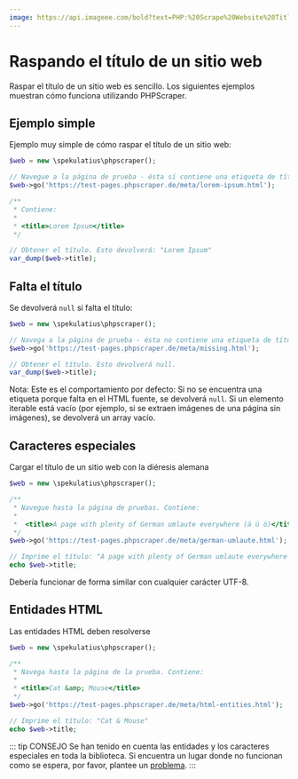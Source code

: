 ```yaml
---
image: https://api.imageee.com/bold?text=PHP:%20Scrape%20Website%20Title&bg_image=https://images.unsplash.com/photo-1542762933-ab3502717ce7
---
```


# Raspando el título de un sitio web

Raspar el título de un sitio web es sencillo. Los siguientes ejemplos muestran cómo funciona utilizando PHPScraper.


## Ejemplo simple

Ejemplo muy simple de cómo raspar el título de un sitio web:

```PHP
$web = new \spekulatius\phpscraper();

// Navegue a la página de prueba - ésta sí contiene una etiqueta de título "Lorem Ipsum"
$web->go('https://test-pages.phpscraper.de/meta/lorem-ipsum.html');

/**
 * Contiene:
 *
 * <title>Lorem Ipsum</title>
 */

// Obtener el título. Esto devolverá: "Lorem Ipsum"
var_dump($web->title);
```


## Falta el título

Se devolverá `null` si falta el título:

```PHP
$web = new \spekulatius\phpscraper();

// Navega a la página de prueba - ésta no contiene una etiqueta de título.
$web->go('https://test-pages.phpscraper.de/meta/missing.html');

// Obtener el título. Esto devolverá null.
var_dump($web->title);
```

Nota: Este es el comportamiento por defecto: Si no se encuentra una etiqueta porque falta en el HTML fuente, se devolverá `null`. Si un elemento iterable está vacío (por ejemplo, si se extraen imágenes de una página sin imágenes), se devolverá un array vacío.


## Caracteres especiales

Cargar el título de un sitio web con la diéresis alemana

```PHP
$web = new \spekulatius\phpscraper();

/**
 * Navegue hasta la página de pruebas. Contiene:
 *
 *  <title>A page with plenty of German umlaute everywhere (ä ü ö)</title>
 */
$web->go('https://test-pages.phpscraper.de/meta/german-umlaute.html');

// Imprime el título: "A page with plenty of German umlaute everywhere (ä ü ö)"
echo $web->title;
```

Debería funcionar de forma similar con cualquier carácter UTF-8.


## Entidades HTML

Las entidades HTML deben resolverse

```PHP
$web = new \spekulatius\phpscraper();

/**
 * Navega hasta la página de la prueba. Contiene:
 *
 * <title>Cat &amp; Mouse</title>
 */
$web->go('https://test-pages.phpscraper.de/meta/html-entities.html');

// Imprime el título: "Cat & Mouse"
echo $web->title;
```

::: tip CONSEJO
Se han tenido en cuenta las entidades y los caracteres especiales en toda la biblioteca. Si encuentra un lugar donde no funcionan como se espera, por favor, plantee un [problema](https://github.com/spekulatius/PHPScraper/issues).
:::
